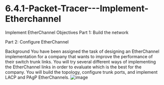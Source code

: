 # 6.4.1-Packet-Tracer---Implement-Etherchannel
 Implement EtherChannel
 Objectives
Part 1: Build the network

Part 2: Configure EtherChannel

Background
You have been assigned the task of designing an EtherChannel implementation for a company that wants to improve the performance of their switch trunk links. You will try several different ways of implementing the EtherChannel links in order to evaluate which is the best for the company. You will build the topology, configure trunk ports, and implement LACP and PAgP EtherChannels.
![image](https://user-images.githubusercontent.com/128199477/226260885-04971ea3-76ab-4924-93e5-3ea98080e323.png)
